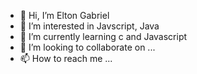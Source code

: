 - 👋 Hi, I’m Elton Gabriel
- 👀 I’m interested in Javscript, Java
- 🌱 I’m currently learning c and Javascript
- 💞️ I’m looking to collaborate on ...
- 📫 How to reach me ...

<!---
engeltongabriel/engeltongabriel is a ✨ special ✨ repository because its `README.md` (this file) appears on your GitHub profile.
You can click the Preview link to take a look at your changes.
--->
